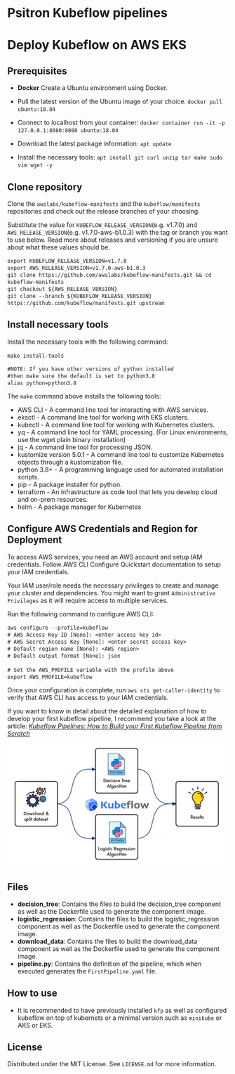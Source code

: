 # Psitron Kubeflow pipelines 

# Deploy Kubeflow on AWS EKS

## Prerequisites
* **Docker**
Create a Ubuntu environment using Docker. 

* Pull the latest version of the Ubuntu image of your choice.
``docker pull ubuntu:18.04``
* Connect to localhost from your container:
``docker container run -it -p 127.0.0.1:8080:8080 ubuntu:18.04``
* Download the latest package information:
``apt update``
* Install the necessary tools:
``apt install git curl unzip tar make sudo vim wget -y``

## Clone repository
Clone the ``awslabs/kubeflow-manifests`` and the ``kubeflow/manifests`` repositories and check out the release branches of your choosing.

Substitute the value for ``KUBEFLOW_RELEASE_VERSION``(e.g. v1.7.0) and ``AWS_RELEASE_VERSION``(e.g. v1.7.0-aws-b1.0.3) with the tag or branch you want to use below. Read more about releases and versioning if you are unsure about what these values should be.

```
export KUBEFLOW_RELEASE_VERSION=v1.7.0
export AWS_RELEASE_VERSION=v1.7.0-aws-b1.0.3
git clone https://github.com/awslabs/kubeflow-manifests.git && cd kubeflow-manifests
git checkout ${AWS_RELEASE_VERSION}
git clone --branch ${KUBEFLOW_RELEASE_VERSION} https://github.com/kubeflow/manifests.git upstream
```
## Install necessary tools 
Install the necessary tools with the following command:

``make install-tools``

```
#NOTE: If you have other versions of python installed 
#then make sure the default is set to python3.8
alias python=python3.8
```

The `make` command above installs the following tools:

* AWS CLI - A command line tool for interacting with AWS services.
* eksctl - A command line tool for working with EKS clusters.
* kubectl - A command line tool for working with Kubernetes clusters.
* yq - A command line tool for YAML processing. (For Linux environments, use the wget plain binary installation)
* jq - A command line tool for processing JSON.
* kustomize version 5.0.1 - A command line tool to customize Kubernetes objects through a kustomization file.
* python 3.8+ - A programming language used for automated installation scripts.
* pip - A package installer for python.
* terraform - An infrastructure as code tool that lets you develop cloud and on-prem resources.
* helm - A package manager for Kubernetes

## Configure AWS Credentials and Region for Deployment 
To access AWS services, you need an AWS account and setup IAM credentials. Follow AWS CLI Configure Quickstart documentation to setup your IAM credentials.

Your IAM user/role needs the necessary privileges to create and manage your cluster and dependencies. You might want to grant `Administrative Privileges` as it will require access to multiple services.

Run the following command to configure AWS CLI:

```
aws configure --profile=kubeflow
# AWS Access Key ID [None]: <enter access key id>
# AWS Secret Access Key [None]: <enter secret access key>
# Default region name [None]: <AWS region>
# Default output format [None]: json

# Set the AWS_PROFILE variable with the profile above
export AWS_PROFILE=kubeflow

```

Once your configuration is complete, run `aws sts get-caller-identity` to verify that AWS CLI has access to your IAM credentials.





If you want to know in detail about the detailed explanation of how to develop your first kubeflow pipeline, I recommend you take a look at the article: <a href="Kubeflow Pipelines: How to Build your First Kubeflow Pipeline from Scratch"> *Kubeflow Pipelines: How to Build your First Kubeflow Pipeline from Scratch*</a>

<p align="center">
<img src='img/kubeflow.jpg'>
</p>

<!-- files -->
## Files
* **decision_tree**: Contains the files to build the decision_tree component as well as the Dockerfile used to generate the component image.
* **logistic_regression**: Contains the files to build the logistic_regression component as well as the Dockerfile used to generate the component image.
* **download_data**: Contains the files to build the download_data component as well as the Dockerfile used to generate the component image.
* **pipeline.py**: Contains the definition of the pipeline, which when executed generates the ``FirstPipeline.yaml`` file.


<!-- how-to-use -->
## How to use
* It is recommended to have previously installed ``kfp`` as well as configured kubeflow on top of kubernets or a minimal version such as ``minikube`` or AKS or EKS.

<!-- license -->
## License
Distributed under the MIT License. See ``LICENSE.md`` for more information.

